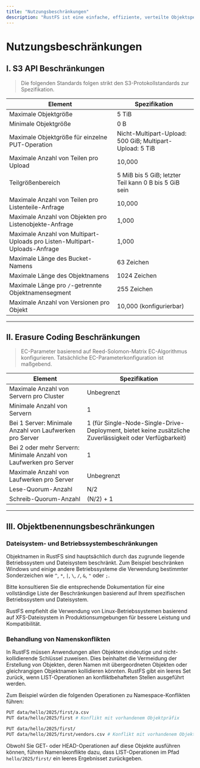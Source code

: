 ```yaml
---
title: "Nutzungsbeschränkungen"
description: "RustFS ist eine einfache, effiziente, verteilte Objektspeicherlösung. Sie ist 100% S3-kompatibel und als Open-Source-Software unter der Apache2-Lizenz veröffentlicht."
---
```


# Nutzungsbeschränkungen

## I. S3 API Beschränkungen

> Die folgenden Standards folgen strikt den S3-Protokollstandards zur Spezifikation.

| Element | Spezifikation |
| --------------------- | ---------------------------------- |
| Maximale Objektgröße | 5 TiB |
| Minimale Objektgröße | 0 B |
| Maximale Objektgröße für einzelne PUT-Operation | Nicht-Multipart-Upload: 500 GiB; Multipart-Upload: 5 TiB |
| Maximale Anzahl von Teilen pro Upload | 10,000 |
| Teilgrößenbereich | 5 MiB bis 5 GiB; letzter Teil kann 0 B bis 5 GiB sein |
| Maximale Anzahl von Teilen pro Listenteile-Anfrage | 10,000 |
| Maximale Anzahl von Objekten pro Listenobjekte-Anfrage | 1,000 |
| Maximale Anzahl von Multipart-Uploads pro Listen-Multipart-Uploads-Anfrage | 1,000 |
| Maximale Länge des Bucket-Namens | 63 Zeichen |
| Maximale Länge des Objektnamens | 1024 Zeichen |
| Maximale Länge pro `/`-getrennte Objektnamensegment | 255 Zeichen |
| Maximale Anzahl von Versionen pro Objekt | 10,000 (konfigurierbar) |

---

## II. Erasure Coding Beschränkungen

> EC-Parameter basierend auf Reed-Solomon-Matrix EC-Algorithmus konfigurieren. Tatsächliche EC-Parameterkonfiguration ist maßgebend.

| Element | Spezifikation |
| ---------------------------- | ------------------------------ |
| Maximale Anzahl von Servern pro Cluster | Unbegrenzt |
| Minimale Anzahl von Servern | 1 |
| Bei 1 Server: Minimale Anzahl von Laufwerken pro Server | 1 (für Single-Node-Single-Drive-Deployment, bietet keine zusätzliche Zuverlässigkeit oder Verfügbarkeit) |
| Bei 2 oder mehr Servern: Minimale Anzahl von Laufwerken pro Server | 1 |
| Maximale Anzahl von Laufwerken pro Server | Unbegrenzt |
| Lese-Quorum-Anzahl | N/2 |
| Schreib-Quorum-Anzahl | (N/2) + 1 |

---

## III. Objektbenennungsbeschränkungen

### Dateisystem- und Betriebssystembeschränkungen

Objektnamen in RustFS sind hauptsächlich durch das zugrunde liegende Betriebssystem und Dateisystem beschränkt. Zum Beispiel beschränken Windows und einige andere Betriebssysteme die Verwendung bestimmter Sonderzeichen wie `^`, `*`, `|`, `\`, `/`, `&`, `"` oder `;`.

Bitte konsultieren Sie die entsprechende Dokumentation für eine vollständige Liste der Beschränkungen basierend auf Ihrem spezifischen Betriebssystem und Dateisystem.

RustFS empfiehlt die Verwendung von Linux-Betriebssystemen basierend auf XFS-Dateisystem in Produktionsumgebungen für bessere Leistung und Kompatibilität.

### Behandlung von Namenskonflikten

In RustFS müssen Anwendungen allen Objekten eindeutige und nicht-kollidierende Schlüssel zuweisen. Dies beinhaltet die Vermeidung der Erstellung von Objekten, deren Namen mit übergeordneten Objekten oder gleichrangigen Objektnamen kollidieren könnten. RustFS gibt ein leeres Set zurück, wenn LIST-Operationen an konfliktbehafteten Stellen ausgeführt werden.

Zum Beispiel würden die folgenden Operationen zu Namespace-Konflikten führen:

```bash
PUT data/hello/2025/first/a.csv
PUT data/hello/2025/first # Konflikt mit vorhandenem Objektpräfix

PUT data/hello/2025/first/
PUT data/hello/2025/first/vendors.csv # Konflikt mit vorhandenem Objekt
```

Obwohl Sie GET- oder HEAD-Operationen auf diese Objekte ausführen können, führen Namenskonflikte dazu, dass LIST-Operationen im Pfad `hello/2025/first/` ein leeres Ergebnisset zurückgeben.

